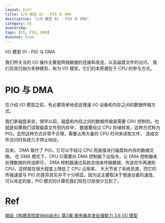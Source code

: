 ```yaml
---
layout: post
title: I/O 模型 01 - PIO 与 DMA
description: "I/O 模型 01 - PIO 与 DMA"
category: OS
avatarimg:
tags: [IO, PIO, DMA]
duoshuo: true
---
```


I/O 模型 01 - PIO 与 DMA


我们所关注的 I/O 操作主要是网络数据的连接和发送，以及磁盘文件的访问，
我们将其归纳为多种模型，称为 I/O 模型，它们的本质便在于 CPU 的参与方式。

# PIO 与 DMA

在介绍 I/O 模型之前，有必要简单地说说慢速 I/O 设备和内存之间的数据传输方式。

我们拿磁盘来说，很早以前，磁盘和内存之间的数据传输是需要 CPU 控制的，也就是如果我们读取磁盘文件到内存中，
数据要经过 CPU 存储转发，这种方式称为 PIO。显然这种方式非常不合理，需要占用大量的 CPU 时间来读取文件，
造成文件访问时系统几乎停止响应。

后来， DMA 取代了 PIO，它可以不经过 CPU 而直接进行磁盘和内存的数据交换。
在 DMA 模式下，CPU 只需要向 DMA 控制器下达指令，让 DMA 控制器来处理数据的传送即可，
DMA 控制器通过系统总线来传输数据，传送完毕再通知 CPU，这样就在很大程度上降低了 CPU 占用率，
大大节省了系统资源，而它的传输速度与 PIO 的差异其实并不十分明显，因为这主要取决于慢速设备的速度。
可以肯定的是，PIO 模式的计算机我们现在已经很少见到了。

# Ref
[摘自《构建高性能Web站点》第3章 服务器并发处理能力 3.6 I/O 模型](https://book.douban.com/subject/3924175/)  
